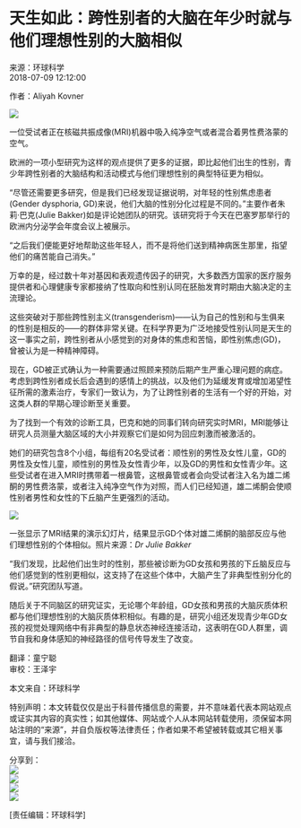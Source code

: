 # 天生如此：跨性别者的大脑在年少时就与他们理想性别的大脑相似

来源：环球科学  
2018-07-09 12:12:00  

作者：Aliyah Kovner  

![](./W020180709457383715979.jpg)

一位受试者正在核磁共振成像(MRI)机器中吸入纯净空气或者混合着男性费洛蒙的空气。

欧洲的一项小型研究为这样的观点提供了更多的证据，即比起他们出生的性别，青少年跨性别者的大脑结构和活动模式与他们理想性别的典型特征更为相似。

“尽管还需要更多研究，但是我们已经发现证据说明，对年轻的性别焦虑患者(Gender dysphoria, GD)来说，他们大脑的性别分化过程是不同的。”主要作者朱莉·巴克(Julie Bakker)如是评论她团队的研究。该研究将于今天在巴塞罗那举行的欧洲内分泌学会年度会议上被展示。

“之后我们便能更好地帮助这些年轻人，而不是将他们送到精神病医生那里，指望他们的痛苦能自己消失。”

万幸的是，经过数十年对基因和表观遗传因子的研究，大多数西方国家的医疗服务提供者和心理健康专家都接纳了性取向和性别认同在胚胎发育时期由大脑决定的主流理论。

这些突破对于那些跨性别主义(transgenderism)——认为自己的性别和与生俱来的性别是相反的——的群体非常关键。在科学界更为广泛地接受性别认同是天生的这一事实之前，跨性别者从小感觉到的对身体的焦虑和苦恼，即性别焦虑(GD)，曾被认为是一种精神障碍。

现在，GD被正式确认为一种需要通过照顾来预防后期产生严重心理问题的病症。考虑到跨性别者成长后会遇到的感情上的挑战，以及他们为延缓发育或增加渴望性征所需的激素治疗，专家们一致认为，为了让跨性别者的生活有一个好的开始，对这类人群的早期心理诊断至关重要。

为了找到一个有效的诊断工具，巴克和她的同事们转向研究实时MRI，MRI能够让研究人员测量大脑区域的大小并观察它们是如何为回应刺激而被激活的。

她们的研究包含8个小组，每组有20名受试者：顺性别的男性及女性儿童，GD的男性及女性儿童，顺性别的男性及女性青少年，以及GD的男性和女性青少年。这些受试者在进入MRI时携带着一根鼻管，这根鼻管或者会向受试者注入名为雄二烯酮的男性费洛蒙，或者注入纯净空气作为对照，而人们已经知道，雄二烯酮会使顺性别者男性和女性的下丘脑产生更强烈的活动。

![](./W020180709457383727254.jpg)

一张显示了MRI结果的演示幻灯片，结果显示GD个体对雄二烯酮的脑部反应与他们理想性别的个体相似。照片来源：_Dr Julie Bakker_

“我们发现，比起他们出生时的性别，那些被诊断为GD女孩和男孩的下丘脑反应与他们感觉到的性别更相似，这支持了在这些个体中，大脑产生了非典型性别分化的假说。”研究团队写道。

随后关于不同脑区的研究证实，无论哪个年龄组，GD女孩和男孩的大脑灰质体积都与他们理想性别的大脑灰质体积相似。有趣的是，研究小组还发现青少年GD女孩的视觉处理网络中有非典型的静息状态神经连接活动，这表明在GD人群里，调节自我和身体感知的神经路径的信号传导发生了改变。

翻译：童宁聪  
审校：王泽宇  

本文来自：环球科学  

特别声明：本文转载仅仅是出于科普传播信息的需要，并不意味着代表本网站观点或证实其内容的真实性；如其他媒体、网站或个人从本网站转载使用，须保留本网站注明的“来源”，并自负版权等法律责任；作者如果不希望被转载或其它相关事宜，请与我们接洽。  

分享到：  
![](https://cdn.resources.cdstm.cn/statics/2019/share/wx.png)  
![](https://cdn.resources.cdstm.cn/statics/2019/share/new.png)  
![](https://cdn.resources.cdstm.cn/statics/2019/share/qq.png)  
![](https://cdn.resources.cdstm.cn/statics/2019/share/kong.png)  

\[责任编辑：环球科学\]  